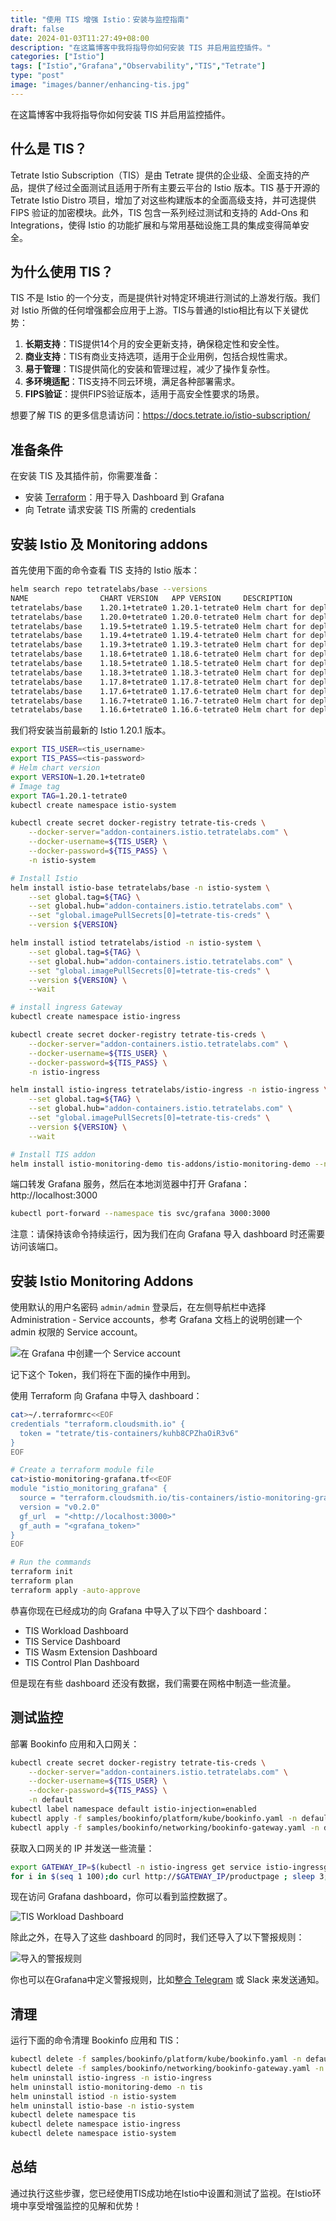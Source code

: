 ```yaml
---
title: "使用 TIS 增强 Istio：安装与监控指南"
draft: false
date: 2024-01-03T11:27:49+08:00
description: "在这篇博客中我将指导你如何安装 TIS 并启用监控插件。"
categories: ["Istio"]
tags: ["Istio","Grafana","Observability","TIS","Tetrate"]
type: "post"
image: "images/banner/enhancing-tis.jpg"
---
```


在这篇博客中我将指导你如何安装 TIS 并启用监控插件。

## 什么是 TIS？

Tetrate Istio Subscription（TIS）是由 Tetrate 提供的企业级、全面支持的产品，提供了经过全面测试且适用于所有主要云平台的 Istio 版本。TIS 基于开源的 Tetrate Istio Distro 项目，增加了对这些构建版本的全面高级支持，并可选提供 FIPS 验证的加密模块。此外，TIS 包含一系列经过测试和支持的 Add-Ons 和 Integrations，使得 Istio 的功能扩展和与常用基础设施工具的集成变得简单安全。

## 为什么使用 TIS？

TIS 不是 Istio 的一个分支，而是提供针对特定环境进行测试的上游发行版。我们对 Istio 所做的任何增强都会应用于上游。TIS与普通的Istio相比有以下关键优势：

1. **长期支持**：TIS提供14个月的安全更新支持，确保稳定性和安全性。
2. **商业支持**：TIS有商业支持选项，适用于企业用例，包括合规性需求。
3. **易于管理**：TIS提供简化的安装和管理过程，减少了操作复杂性。
4. **多环境适配**：TIS支持不同云环境，满足各种部署需求。
5. **FIPS验证**：提供FIPS验证版本，适用于高安全性要求的场景。

想要了解 TIS 的更多信息请访问：<https://docs.tetrate.io/istio-subscription/>

## 准备条件

在安装 TIS 及其插件前，你需要准备：

- 安装 [Terraform](https://www.terraform.io/)：用于导入 Dashboard 到 Grafana
- 向 Tetrate 请求安装 TIS 所需的 credentials

## 安装 Istio 及 Monitoring addons

首先使用下面的命令查看 TIS 支持的 Istio 版本：

```bash
helm search repo tetratelabs/base --versions
NAME            	CHART VERSION  	APP VERSION    	DESCRIPTION
tetratelabs/base	1.20.1+tetrate0	1.20.1-tetrate0	Helm chart for deploying Istio cluster resource...
tetratelabs/base	1.20.0+tetrate0	1.20.0-tetrate0	Helm chart for deploying Istio cluster resource...
tetratelabs/base	1.19.5+tetrate0	1.19.5-tetrate0	Helm chart for deploying Istio cluster resource...
tetratelabs/base	1.19.4+tetrate0	1.19.4-tetrate0	Helm chart for deploying Istio cluster resource...
tetratelabs/base	1.19.3+tetrate0	1.19.3-tetrate0	Helm chart for deploying Istio cluster resource...
tetratelabs/base	1.18.6+tetrate0	1.18.6-tetrate0	Helm chart for deploying Istio cluster resource...
tetratelabs/base	1.18.5+tetrate0	1.18.5-tetrate0	Helm chart for deploying Istio cluster resource...
tetratelabs/base	1.18.3+tetrate0	1.18.3-tetrate0	Helm chart for deploying Istio cluster resource...
tetratelabs/base	1.17.8+tetrate0	1.17.8-tetrate0	Helm chart for deploying Istio cluster resource...
tetratelabs/base	1.17.6+tetrate0	1.17.6-tetrate0	Helm chart for deploying Istio cluster resource...
tetratelabs/base	1.16.7+tetrate0	1.16.7-tetrate0	Helm chart for deploying Istio cluster resource...
tetratelabs/base	1.16.6+tetrate0	1.16.6-tetrate0	Helm chart for deploying Istio cluster resource...
```

我们将安装当前最新的 Istio 1.20.1 版本。

```bash
export TIS_USER=<tis_username>
export TIS_PASS=<tis-password>
# Helm chart version
export VERSION=1.20.1+tetrate0
# Image tag
export TAG=1.20.1-tetrate0
kubectl create namespace istio-system

kubectl create secret docker-registry tetrate-tis-creds \
    --docker-server="addon-containers.istio.tetratelabs.com" \
    --docker-username=${TIS_USER} \
    --docker-password=${TIS_PASS} \
    -n istio-system

# Install Istio
helm install istio-base tetratelabs/base -n istio-system \
    --set global.tag=${TAG} \
    --set global.hub="addon-containers.istio.tetratelabs.com" \
    --set "global.imagePullSecrets[0]=tetrate-tis-creds" \
    --version ${VERSION}

helm install istiod tetratelabs/istiod -n istio-system \
    --set global.tag=${TAG} \
    --set global.hub="addon-containers.istio.tetratelabs.com" \
    --set "global.imagePullSecrets[0]=tetrate-tis-creds" \
    --version ${VERSION} \
    --wait

# install ingress Gateway
kubectl create namespace istio-ingress

kubectl create secret docker-registry tetrate-tis-creds \
    --docker-server="addon-containers.istio.tetratelabs.com" \
    --docker-username=${TIS_USER} \
    --docker-password=${TIS_PASS} \
    -n istio-ingress

helm install istio-ingress tetratelabs/istio-ingress -n istio-ingress \
    --set global.tag=${TAG} \
    --set global.hub="addon-containers.istio.tetratelabs.com" \
    --set "global.imagePullSecrets[0]=tetrate-tis-creds" \
    --version ${VERSION} \
    --wait

# Install TIS addon
helm install istio-monitoring-demo tis-addons/istio-monitoring-demo --namespace tis --create-namespace
```

端口转发 Grafana 服务，然后在本地浏览器中打开 Grafana：http://localhost:3000

```bash
kubectl port-forward --namespace tis svc/grafana 3000:3000
```

注意：请保持该命令持续运行，因为我们在向 Grafana 导入 dashboard 时还需要访问该端口。

## 安装 Istio Monitoring Addons

使用默认的用户名密码 `admin/admin` 登录后，在左侧导航栏中选择 Administration - Service accounts，参考 Grafana 文档上的说明创建一个 admin 权限的 Service account。

![在 Grafana 中创建一个 Service account](grafana-service-account.jpg)

记下这个 Token，我们将在下面的操作中用到。

使用 Terraform 向 Grafana 中导入 dashboard：

```bash
cat>~/.terraformrc<<EOF
credentials "terraform.cloudsmith.io" {
  token = "tetrate/tis-containers/kuhb8CPZhaOiR3v6"
}
EOF

# Create a terraform module file
cat>istio-monitoring-grafana.tf<<EOF
module "istio_monitoring_grafana" {
  source = "terraform.cloudsmith.io/tis-containers/istio-monitoring-grafana/tetrate"
  version = "v0.2.0"
  gf_url  = "<http://localhost:3000>"
  gf_auth = "<grafana_token>"
}
EOF

# Run the commands
terraform init
terraform plan
terraform apply -auto-approve
```

恭喜你现在已经成功的向 Grafana 中导入了以下四个 dashboard：

- TIS Workload Dashboard
- TIS Service Dashboard
- TIS Wasm Extension Dashboard
- TIS Control Plan Dashboard

但是现在有些 dashboard 还没有数据，我们需要在网格中制造一些流量。

## 测试监控

部署 Bookinfo 应用和入口网关：

```bash
kubectl create secret docker-registry tetrate-tis-creds \
    --docker-server="addon-containers.istio.tetratelabs.com" \
    --docker-username=${TIS_USER} \
    --docker-password=${TIS_PASS} \
    -n default
kubectl label namespace default istio-injection=enabled
kubectl apply -f samples/bookinfo/platform/kube/bookinfo.yaml -n default
kubectl apply -f samples/bookinfo/networking/bookinfo-gateway.yaml -n default
```

获取入口网关的 IP 并发送一些流量：

```bash
export GATEWAY_IP=$(kubectl -n istio-ingress get service istio-ingressgateway -o jsonpath='{.status.loadBalancer.ingress[0].ip}')
for i in $(seq 1 100);do curl http://$GATEWAY_IP/productpage ; sleep 3;done
```

现在访问 Grafana dashboard，你可以看到监控数据了。

![TIS Workload Dashboard](istio-workload-dashboard.jpg)

除此之外，在导入了这些 dashboard 的同时，我们还导入了以下警报规则：

![导入的警报规则](alerting-rules.jpg)

你也可以在Grafana中定义警报规则，比如[整合 Telegram](https://grafana.com/blog/2023/12/28/how-to-integrate-grafana-alerting-and-telegram/) 或 Slack 来发送通知。

## 清理

运行下面的命令清理 Bookinfo 应用和 TIS：

```bash
kubectl delete -f samples/bookinfo/platform/kube/bookinfo.yaml -n default
kubectl delete -f samples/bookinfo/networking/bookinfo-gateway.yaml -n default
helm uninstall istio-ingress -n istio-ingress
helm uninstall istio-monitoring-demo -n tis
helm uninstall istiod -n istio-system
helm uninstall istio-base -n istio-system
kubectl delete namespace tis
kubectl delete namespace istio-ingress
kubectl delete namespace istio-system
```

## 总结

通过执行这些步骤，您已经使用TIS成功地在Istio中设置和测试了监视。在Istio环境中享受增强监控的见解和优势！
